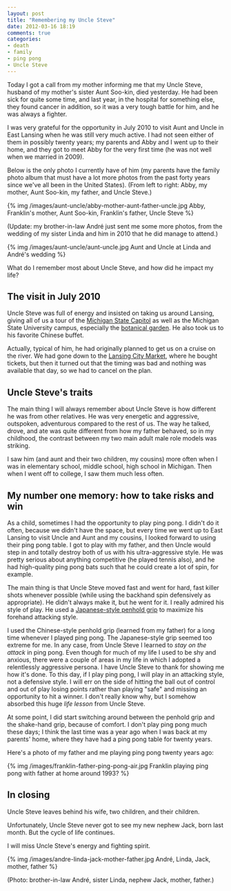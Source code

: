 ```yaml
---
layout: post
title: "Remembering my Uncle Steve"
date: 2012-03-16 18:19
comments: true
categories:
- death
- family
- ping pong
- Uncle Steve
---
```

Today I got a call from my mother informing me that my Uncle Steve, husband of my mother's sister Aunt Soo-kin, died yesterday. He had been sick for quite some time, and last year, in the hospital for something else, they found cancer in addition, so it was a very tough battle for him, and he was always a fighter.

I was very grateful for the opportunity in July 2010 to visit Aunt and Uncle in East Lansing when he was still very much active. I had not seen either of them in possibly twenty years; my parents and Abby and I went up to their home, and they got to meet Abby for the very first time (he was not well when we married in 2009).

Below is the only photo I currently have of him (my parents have the family photo album that must have a lot more photos from the past forty years since we've all been in the United States). (From left to right: Abby, my mother, Aunt Soo-kin, my father, and Uncle Steve.)

{% img /images/aunt-uncle/abby-mother-aunt-father-uncle.jpg Abby, Franklin's mother, Aunt Soo-kin, Franklin's father, Uncle Steve %}

(Update: my brother-in-law André just sent me some more photos, from the wedding of my sister Linda and him in 2010 that he did manage to attend.)

{% img /images/aunt-uncle/aunt-uncle.jpg Aunt and Uncle at Linda and André's wedding %}

What do I remember most about Uncle Steve, and how did he impact my life?

<!--more-->

## The visit in July 2010

Uncle Steve was full of energy and insisted on taking us around Lansing, giving all of us a tour of the [Michigan State Capitol](http://en.wikipedia.org/wiki/Michigan_State_Capitol) as well as the Michigan State University campus, especially the [botanical garden](http://www.cpa.msu.edu/beal/). He also took us to his favorite Chinese buffet.

Actually, typical of him, he had originally planned to get us on a cruise on the river. We had gone down to the [Lansing City Market](http://www.lansingcitymarket.com/), where he bought tickets, but then it turned out that the timing was bad and nothing was available that day, so we had to cancel on the plan.

## Uncle Steve's traits

The main thing I will always remember about Uncle Steve is how different he was from other relatives. He was very energetic and aggressive, outspoken, adventurous compared to the rest of us. The way he talked, drove, and ate was quite different from how my father behaved, so in my childhood, the contrast between my two main adult male role models was striking.

I saw him (and aunt and their two children, my cousins) more often when I was in elementary school, middle school, high school in Michigan. Then when I went off to college, I saw them much less often.

## My number one memory: how to take risks and win

As a child, sometimes I had the opportunity to play ping pong. I didn't do it often, because we didn't have the space, but every time we went up to East Lansing to visit Uncle and Aunt and my cousins, I looked forward to using their ping pong table. I got to play with my father, and then Uncle would step in and totally destroy both of us with his ultra-aggressive style. He was pretty serious about anything competitive (he played tennis also), and he had high-quality ping pong bats such that he could create a lot of spin, for example.

The main thing is that Uncle Steve moved fast and went for hard, fast killer shots whenever possible (while using the backhand spin defensively as appropriate). He didn't always make it, but he went for it. I really admired his style of play. He used a [Japanese-style penhold grip](http://tabletennis.about.com/od/griptypes/a/jkpenholdgrip.htm) to maximize his forehand attacking style.

I used the Chinese-style penhold grip (learned from my father) for a long time whenever I played ping pong. The Japanese-style grip seemed too extreme for me. In any case, from Uncle Steve I learned to *stay on the attack* in ping pong. Even though for much of my life I used to be shy and anxious, there were a couple of areas in my life in which I adopted a relentlessly aggressive persona. I have Uncle Steve to thank for showing me how it's done. To this day, if I play ping pong, I will play in an attacking style, not a defensive style. I will err on the side of hitting the ball out of control and out of play losing points rather than playing "safe" and missing an opportunity to hit a winner. I don't really know why, but I somehow absorbed this huge *life lesson* from Uncle Steve.

At some point, I did start switching around between the penhold grip and the shake-hand grip, because of comfort. I don't play ping pong much these days; I think the last time was a year ago when I was back at my parents' home, where they have had a ping pong table for twenty years.

Here's a photo of my father and me playing ping pong twenty years ago:

{% img /images/franklin-father-ping-pong-air.jpg Franklin playing ping pong with father at home around 1993? %}

## In closing

Uncle Steve leaves behind his wife, two children, and their children.

Unfortunately, Uncle Steve never got to see my new nephew Jack, born last month. But the cycle of life continues.

I will miss Uncle Steve's energy and fighting spirit.

{% img /images/andre-linda-jack-mother-father.jpg André, Linda, Jack, mother, father %}

(Photo: brother-in-law André, sister Linda, nephew Jack, mother, father.)
